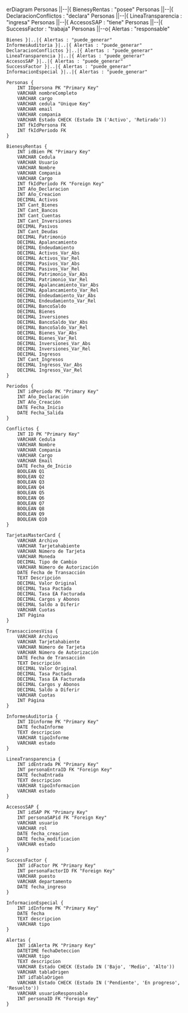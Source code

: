 erDiagram
    Personas ||--|{ BienesyRentas : "posee"
    Personas ||--|{ DeclaracionConflictos : "declara"
    Personas ||--|{ LineaTransparencia : "ingresa"
    Personas ||--|{ AccesosSAP : "tiene"
    Personas ||--|{ SuccessFactor : "trabaja"
    Personas ||--o{ Alertas : "responsable"

    Bienes }|..|{ Alertas : "puede_generar"
    InformesAuditoria }|..|{ Alertas : "puede_generar"
    DeclaracionConflictos }|..|{ Alertas : "puede_generar"
    LineaTransparencia }|..|{ Alertas : "puede_generar"
    AccesosSAP }|..|{ Alertas : "puede_generar"
    SuccessFactor }|..|{ Alertas : "puede_generar"
    InformacionEspecial }|..|{ Alertas : "puede_generar"

    Personas {
        INT IDpersona PK "Primary Key"
        VARCHAR nombreCompleto
        VARCHAR cargo
        VARCHAR cedula "Unique Key"
        VARCHAR email
        VARCHAR compania
        VARCHAR Estado CHECK (Estado IN ('Activo', 'Retirado'))
        INT fkIdPersona FK 
        INT fkIdPeriodo FK 
    }

    BienesyRentas {
        INT idBien PK "Primary Key"
        VARCHAR Cedula
        VARCHAR Usuario
        VARCHAR Nombre
        VARCHAR Compania
        VARCHAR Cargo
        INT fkIdPeriodo FK "Foreign Key"
        INT Año_Declaracion
        INT Año_Creacion
        DECIMAL Activos
        INT Cant_Bienes
        INT Cant_Bancos
        INT Cant_Cuentas
        INT Cant_Inversiones
        DECIMAL Pasivos
        INT Cant_Deudas
        DECIMAL Patrimonio
        DECIMAL Apalancamiento
        DECIMAL Endeudamiento
        DECIMAL Activos_Var_Abs
        DECIMAL Activos_Var_Rel
        DECIMAL Pasivos_Var_Abs
        DECIMAL Pasivos_Var_Rel
        DECIMAL Patrimonio_Var_Abs
        DECIMAL Patrimonio_Var_Rel
        DECIMAL Apalancamiento_Var_Abs
        DECIMAL Apalancamiento_Var_Rel
        DECIMAL Endeudamiento_Var_Abs
        DECIMAL Endeudamiento_Var_Rel
        DECIMAL BancoSaldo
        DECIMAL Bienes
        DECIMAL Inversiones
        DECIMAL BancoSaldo_Var_Abs
        DECIMAL BancoSaldo_Var_Rel
        DECIMAL Bienes_Var_Abs
        DECIMAL Bienes_Var_Rel
        DECIMAL Inversiones_Var_Abs
        DECIMAL Inversiones_Var_Rel
        DECIMAL Ingresos
        INT Cant_Ingresos
        DECIMAL Ingresos_Var_Abs
        DECIMAL Ingresos_Var_Rel
    }

    Periodos {
        INT idPeriodo PK "Primary Key"
        INT Año_Declaración
        INT Año_Creación
        DATE Fecha_Inicio 
        DATE Fecha_Salida
    }

    Conflictos {
        INT ID PK "Primary Key"
        VARCHAR Cedula
        VARCHAR Nombre
        VARCHAR Compania
        VARCHAR Cargo
        VARCHAR Email
        DATE Fecha_de_Inicio
        BOOLEAN Q1
        BOOLEAN Q2
        BOOLEAN Q3
        BOOLEAN Q4
        BOOLEAN Q5
        BOOLEAN Q6
        BOOLEAN Q7
        BOOLEAN Q8
        BOOLEAN Q9
        BOOLEAN Q10
    }

    TarjetasMasterCard {
        VARCHAR Archivo
        VARCHAR Tarjetahabiente
        VARCHAR Número de Tarjeta
        VARCHAR Moneda
        DECIMAL Tipo de Cambio
        VARCHAR Número de Autorización
        DATE Fecha de Transacción
        TEXT Descripción
        DECIMAL Valor Original
        DECIMAL Tasa Pactada
        DECIMAL Tasa EA Facturada
        DECIMAL Cargos y Abonos
        DECIMAL Saldo a Diferir
        VARCHAR Cuotas
        INT Página
    }

    TransaccionesVisa {
        VARCHAR Archivo
        VARCHAR Tarjetahabiente
        VARCHAR Número de Tarjeta
        VARCHAR Número de Autorización
        DATE Fecha de Transacción
        TEXT Descripción
        DECIMAL Valor Original
        DECIMAL Tasa Pactada
        DECIMAL Tasa EA Facturada
        DECIMAL Cargos y Abonos
        DECIMAL Saldo a Diferir
        VARCHAR Cuotas
        INT Página
    }

    InformesAuditoria {
        INT IDinforme PK "Primary Key"
        DATE fechaInforme
        TEXT descripcion
        VARCHAR tipoInforme
        VARCHAR estado
    }

    LineaTransparencia {
        INT idEntrada PK "Primary Key"
        INT personaEntraID FK "Foreign Key"
        DATE fechaEntrada
        TEXT descripcion
        VARCHAR tipoInformacion
        VARCHAR estado
    }

    AccesosSAP {
        INT idSAP PK "Primary Key"
        INT personaSAPid FK "Foreign Key"
        VARCHAR usuario
        VARCHAR rol
        DATE fecha_creacion
        DATE fecha_modificacion
        VARCHAR estado
    }

    SuccessFactor {
        INT idFactor PK "Primary Key"
        INT personaFactorID FK "Foreign Key"
        VARCHAR puesto
        VARCHAR departamento
        DATE fecha_ingreso
    }

    InformacionEspecial {
        INT idInforme PK "Primary Key"
        DATE fecha
        TEXT descripcion
        VARCHAR tipo
    }

    Alertas {
        INT idAlerta PK "Primary Key"
        DATETIME fechaDeteccion
        VARCHAR tipo
        TEXT descripcion
        VARCHAR Estado CHECK (Estado IN ('Bajo', 'Medio', 'Alto'))
        VARCHAR tablaOrigen
        INT idTablaOrigen
        VARCHAR Estado CHECK (Estado IN ('Pendiente', 'En progreso', 'Resuelto'))
        VARCHAR usuarioResponsable
        INT personaID FK "Foreign Key"
    }